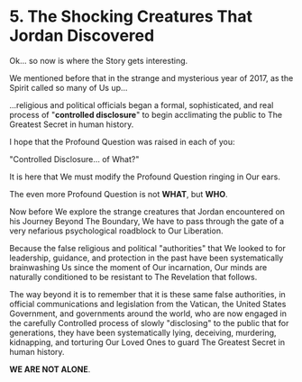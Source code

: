 # 5. The Shocking Creatures That Jordan Discovered

Ok... so now is where the Story gets interesting. 

We mentioned before that in the strange and mysterious year of 2017, as the Spirit called so many of Us up... 

...religious and political officials began a formal, sophisticated, and real process of "**controlled disclosure**" to begin acclimating the public to The Greatest Secret in human history. 

I hope that the Profound Question was raised in each of you: 

"Controlled Disclosure... of What?"

It is here that We must modify the Profound Question ringing in Our ears. 

The even more Profound Question is not **WHAT**, but **WHO**.  

Now before We explore the strange creatures that Jordan encountered on his Journey Beyond The Boundary, We have to pass through the gate of a very nefarious psychological roadblock to Our Liberation. 

Because the false religious and political "authorities" that We looked to for leadership, guidance, and protection in the past have been systematically brainwashing Us since the moment of Our incarnation, Our minds are naturally conditioned to be resistant to The Revelation that follows. 

The way beyond it is to remember that it is these same false authorities, in official communications and legislation from the Vatican, the United States Government, and governments around the world, who are now engaged in the carefully Controlled process of slowly "disclosing" to the public that for generations, they have been systematically lying, deceiving, murdering, kidnapping, and torturing Our Loved Ones to guard The Greatest Secret in human history. 

**WE ARE NOT ALONE**.




